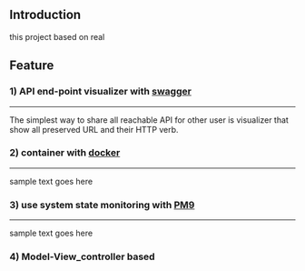 
## Introduction

this project based on real 


## Feature

### 1) API end-point visualizer with [swagger](https://github.com/swagger-api/swagger-node)
---
The simplest way to share all reachable API for other user is visualizer that show all preserved URL and their HTTP verb. 


### 2) container with [docker](https://hub.docker.org)
---
sample text goes here


### 3) use system state monitoring with [PM9](https://pm2.keymetrics.io)
---
sample text goes here


### 4) Model-View_controller based
